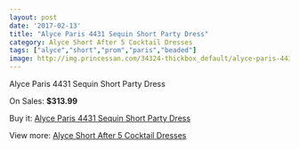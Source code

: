 ```yaml
---
layout: post
date: '2017-02-13'
title: "Alyce Paris 4431 Sequin Short Party Dress"
category: Alyce Short After 5 Cocktail Dresses
tags: ["alyce","short","prom","paris","beaded"]
image: http://img.princessan.com/34324-thickbox_default/alyce-paris-4431-sequin-short-party-dress.jpg
---
```

Alyce Paris 4431 Sequin Short Party Dress

On Sales: **$313.99**
<a href="https://www.princessan.com/en/16064-alyce-paris-4431-sequin-short-party-dress.html"><amp-img layout="responsive" width="600" height="600" src="//img.princessan.com/34324-thickbox_default/alyce-paris-4431-sequin-short-party-dress.jpg" alt="Alyce Paris 4431 Sequin Short Party Dress 0" /></a>
<a href="https://www.princessan.com/en/16064-alyce-paris-4431-sequin-short-party-dress.html"><amp-img layout="responsive" width="600" height="600" src="//img.princessan.com/34325-thickbox_default/alyce-paris-4431-sequin-short-party-dress.jpg" alt="Alyce Paris 4431 Sequin Short Party Dress 1" /></a>

Buy it: [Alyce Paris 4431 Sequin Short Party Dress](https://www.princessan.com/en/16064-alyce-paris-4431-sequin-short-party-dress.html "Alyce Paris 4431 Sequin Short Party Dress")

View more: [Alyce Short After 5 Cocktail Dresses](https://www.princessan.com/en/132- "Alyce Short After 5 Cocktail Dresses")